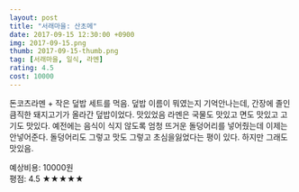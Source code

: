 ```yaml
---
layout: post
title: "서래마을: 산초메"
date: 2017-09-15 12:30:00 +0900
img: 2017-09-15.png
thumb: 2017-09-15-thumb.png
tag: [서래마을, 일식, 라멘]
rating: 4.5
cost: 10000
---
```

돈코츠라멘 + 작은 덮밥 세트를 먹음. 덮밥 이름이 뭐였는지 기억안나는데, 간장에 졸인 큼직한 돼지고기가 올라간 덮밥이었다. 맛있었음
라멘은 국물도 맛있고 면도 맛있고 고기도 맛있다. 예전에는 음식이 식지 않도록 엄청 뜨거운 돌덩어리를 넣어줬는데 이제는 안넣어준다. 돌덩어리도 그렇고 맛도 그렇고 초심을잃었다는 평이 있다. 하지만 그래도 맛있음.

예상비용: 10000원 <br>
평점: 4.5 &#9733;&#9733;&#9733;&#9733;&#9733;
